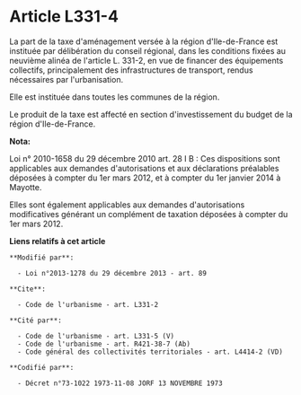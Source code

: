 # Article L331-4

La part de la taxe d'aménagement versée à la région d'Ile-de-France est instituée par délibération du conseil régional, dans
les conditions fixées au neuvième  alinéa de l'article L. 331-2, en vue de financer des équipements collectifs,
principalement des infrastructures de transport, rendus nécessaires par l'urbanisation. 

Elle est instituée dans toutes les communes de la région. 

Le produit de la taxe est affecté en section d'investissement du budget de la région d'Ile-de-France.

**Nota:**

Loi n° 2010-1658 du 29 décembre 2010 art. 28 I B : Ces dispositions sont applicables aux demandes d'autorisations et aux
déclarations préalables déposées à compter du 1er mars 2012, et à compter du 1er janvier 2014 à Mayotte. 

Elles sont également applicables aux demandes d'autorisations modificatives générant un complément de taxation déposées à
compter du 1er mars 2012.

**Liens relatifs à cet article**

	**Modifié par**:

	  - Loi n°2013-1278 du 29 décembre 2013 - art. 89

	**Cite**:

	  - Code de l'urbanisme - art. L331-2

	**Cité par**:

	  - Code de l'urbanisme - art. L331-5 (V)
	  - Code de l'urbanisme - art. R421-38-7 (Ab)
	  - Code général des collectivités territoriales - art. L4414-2 (VD)

	**Codifié par**:

	  - Décret n°73-1022 1973-11-08 JORF 13 NOVEMBRE 1973
